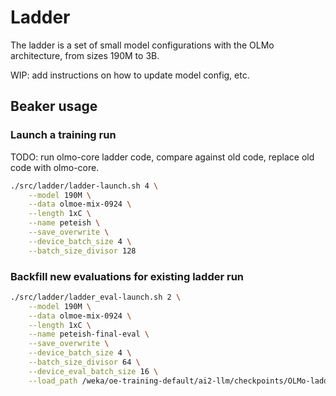 
# Ladder

The ladder is a set of small model configurations with the OLMo architecture, from sizes 190M to 3B.

WIP: add instructions on how to update model config, etc.

## Beaker usage

### Launch a training run

TODO: run olmo-core ladder code, compare against old code, replace old code with olmo-core.

```bash
./src/ladder/ladder-launch.sh 4 \
    --model 190M \
    --data olmoe-mix-0924 \
    --length 1xC \
    --name peteish \
    --save_overwrite \
    --device_batch_size 4 \
    --batch_size_divisor 128
```

### Backfill new evaluations for existing ladder run

```bash
./src/ladder/ladder_eval-launch.sh 2 \
    --model 190M \
    --data olmoe-mix-0924 \
    --length 1xC \
    --name peteish-final-eval \
    --save_overwrite \
    --device_batch_size 4 \
    --batch_size_divisor 64 \
    --device_eval_batch_size 16 \
    --load_path /weka/oe-training-default/ai2-llm/checkpoints/OLMo-ladder/peteish-final-190M-1xC/step7272-unsharded
```